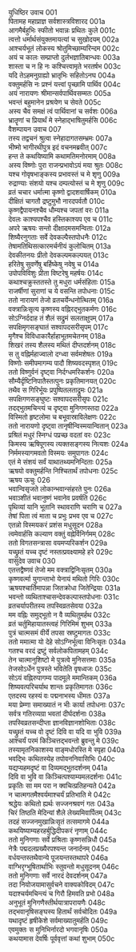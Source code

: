 युधिष्ठिर उवाच	001  
पितामह महाप्राज्ञ सर्वशास्त्रविशारद	001a  
आगमैर्बहुभिः स्फीतो भवान्नः प्रथितः कुले	001c  
त्वत्तो धर्मार्थसंयुक्तमायत्यां च सुखोदयम्	002a  
आश्चर्यभूतं लोकस्य श्रोतुमिच्छाम्यरिन्दम	002c  
अयं च कालः सम्प्राप्तो दुर्लभज्ञातिबान्धवः	003a  
शास्ता च न हि नः कश्चित्त्वामृते भरतर्षभ	003c  
यदि तेऽहमनुग्राह्यो भ्रातृभिः सहितोऽनघ	004a  
वक्तुमर्हसि नः प्रश्नं यत्त्वां पृच्छामि पार्थिव	004c  
अयं नारायणः श्रीमान्सर्वपार्थिवसम्मतः	005a  
भवन्तं बहुमानेन प्रश्रयेण च सेवते	005c  
अस्य चैव समक्षं त्वं पार्थिवानां च सर्वशः	006a  
भ्रातॄणां च प्रियार्थं मे स्नेहाद्भाषितुमर्हसि	006c  
वैशम्पायन उवाच	007  
तस्य तद्वचनं श्रुत्वा स्नेहादागतसम्भ्रमः	007a  
भीष्मो भागीरथीपुत्र इदं वचनमब्रवीत्	007c  
हन्त ते कथयिष्यामि कथामतिमनोरमाम्	008a  
अस्य विष्णोः पुरा राजन्प्रभावोऽयं मया श्रुतः	008c  
यश्च गोवृषभाङ्कस्य प्रभावस्तं च मे शृणु	009a  
रुद्राण्याः संशयो यश्च दम्पत्योस्तं च मे शृणु	009c  
व्रतं चचार धर्मात्मा कृष्णो द्वादशवार्षिकम्	010a  
दीक्षितं चागतौ द्रष्टुमुभौ नारदपर्वतौ	010c  
कृष्णद्वैपायनश्चैव धौम्यश्च जपतां वरः	011a  
देवलः काश्यपश्चैव हस्तिकाश्यप एव च	011c  
अपरे ऋषयः सन्तो दीक्षादमसमन्विताः	012a  
शिष्यैरनुगताः सर्वे देवकल्पैस्तपोधनैः	012c  
तेषामतिथिसत्कारमर्चनीयं कुलोचितम्	013a  
देवकीतनयः प्रीतो देवकल्पमकल्पयत्	013c  
हरितेषु सुवर्णेषु बर्हिष्केषु नवेषु च	014a  
उपोपविविशुः प्रीता विष्टरेषु महर्षयः	014c  
कथाश्चक्रुस्ततस्ते तु मधुरा धर्मसंहिताः	015a  
राजर्षीणां सुराणां च ये वसन्ति तपोधनाः	015c  
ततो नारायणं तेजो व्रतचर्येन्धनोत्थितम्	016a  
वक्त्रान्निःसृत्य कृष्णस्य वह्निरद्भुतकर्मणः	016c  
सोऽग्निर्ददाह तं शैलं सद्रुमं सलताक्षुपम्	017a  
सपक्षिमृगसङ्घातं सश्वापदसरीसृपम्	017c  
मृगैश्च विविधाकारैर्हाहाभूतमचेतनम्	018a  
शिखरं तस्य शैलस्य मथितं दीप्तदर्शनम्	018c  
स तु वह्निर्महाज्वालो दग्ध्वा सर्वमशेषतः	019a  
विष्णोः समीपमागम्य पादौ शिष्यवदस्पृशत्	019c  
ततो विष्णुर्वनं दृष्ट्वा निर्दग्धमरिकर्शनः	020a  
सौम्यैर्दृष्टिनिपातैस्तत्पुनः प्रकृतिमानयत्	020c  
तथैव स गिरिर्भूयः प्रपुष्पितलताद्रुमः	021a  
सपक्षिगणसङ्घुष्टः सश्वापदसरीसृपः	021c  
तदद्भुतमचिन्त्यं च दृष्ट्वा मुनिगणस्तदा	022a  
विस्मितो हृष्टलोमा च बभूवास्राविलेक्षणः	022c  
ततो नारायणो दृष्ट्वा तानृषीन्विस्मयान्वितान्	023a  
प्रश्रितं मधुरं स्निग्धं पप्रच्छ वदतां वरः	023c  
किमस्य ऋषिपूगस्य त्यक्तसङ्गस्य नित्यशः	024a  
निर्ममस्यागमवतो विस्मयः समुपागतः	024c  
एतं मे संशयं सर्वं याथातथ्यमनिन्दिताः	025a  
ऋषयो वक्तुमर्हन्ति निश्चितार्थं तपोधनाः	025c  
ऋषय ऊचुः	026  
भवान्विसृजते लोकान्भवान्संहरते पुनः	026a  
भवाञ्शीतं भवानुष्णं भवानेव प्रवर्षति	026c  
पृथिव्यां यानि भूतानि स्थावराणि चराणि च	027a  
तेषां पिता त्वं माता च प्रभुः प्रभव एव च	027c  
एतन्नो विस्मयकरं प्रशंस मधुसूदन	028a  
त्वमेवार्हसि कल्याण वक्तुं वह्नेर्विनिर्गमम्	028c  
ततो विगतसन्त्रासा वयमप्यरिकर्शन	029a  
यच्छ्रुतं यच्च दृष्टं नस्तत्प्रवक्ष्यामहे हरे	029c  
वासुदेव उवाच	030  
एतत्तद्वैष्णवं तेजो मम वक्त्राद्विनिःसृतम्	030a  
कृष्णवर्त्मा युगान्ताभो येनायं मथितो गिरिः	030c  
ऋषयश्चार्तिमापन्ना जितक्रोधा जितेन्द्रियाः	031a  
भवन्तो व्यथिताश्चासन्देवकल्पास्तपोधनाः	031c  
व्रतचर्यापरीतस्य तपस्विव्रतसेवया	032a  
मम वह्निः समुद्भूतो न वै व्यथितुमर्हथ	032c  
व्रतं चर्तुमिहायातस्त्वहं गिरिमिमं शुभम्	033a  
पुत्रं चात्मसमं वीर्ये तपसा स्रष्टुमागतः	033c  
ततो ममात्मा यो देहे सोऽग्निर्भूत्वा विनिःसृतः	034a  
गतश्च वरदं द्रष्टुं सर्वलोकपितामहम्	034c  
तेन चात्मानुशिष्टो मे पुत्रत्वे मुनिसत्तमाः	035a  
तेजसोऽर्धेन पुत्रस्ते भवितेति वृषध्वजः	035c  
सोऽयं वह्निरुपागम्य पादमूले ममान्तिकम्	036a  
शिष्यवत्परिचर्याथ शान्तः प्रकृतिमागतः	036c  
एतदस्य रहस्यं वः पद्मनाभस्य धीमतः	037a  
मया प्रेम्णा समाख्यातं न भीः कार्या तपोधनाः	037c  
सर्वत्र गतिरव्यग्रा भवतां दीर्घदर्शनाः	038a  
तपस्विव्रतसन्दीप्ता ज्ञानविज्ञानशोभिताः	038c  
यच्छ्रुतं यच्च वो दृष्टं दिवि वा यदि वा भुवि	039a  
आश्चर्यं परमं किञ्चित्तद्भवन्तो ब्रुवन्तु मे	039c  
तस्यामृतनिकाशस्य वाङ्मधोरस्ति मे स्पृहा	040a  
भवद्भिः कथितस्येह तपोवननिवासिभिः	040c  
यद्यप्यहमदृष्टं वा दिव्यमद्भुतदर्शनम्	041a  
दिवि वा भुवि वा किञ्चित्पश्याम्यमलदर्शनाः	041c  
प्रकृतिः सा मम परा न क्वचित्प्रतिहन्यते	042a  
न चात्मगतमैश्वर्यमाश्चर्यं प्रतिभाति मे	042c  
श्रद्धेयः कथितो ह्यर्थः सज्जनश्रवणं गतः	043a  
चिरं तिष्ठति मेदिन्यां शैले लेख्यमिवार्पितम्	043c  
तदहं सज्जनमुखान्निःसृतं तत्समागमे	044a  
कथयिष्याम्यहरहर्बुद्धिदीपकरं नृणाम्	044c  
ततो मुनिगणाः सर्वे प्रश्रिताः कृष्णसन्निधौ	045a  
नेत्रैः पद्मदलप्रख्यैरपश्यन्त जनार्दनम्	045c  
वर्धयन्तस्तथैवान्ये पूजयन्तस्तथापरे	046a  
वाग्भिरृग्भूषितार्थाभिः स्तुवन्तो मधुसूदनम्	046c  
ततो मुनिगणाः सर्वे नारदं देवदर्शनम्	047a  
तदा नियोजयामासुर्वचने वाक्यकोविदम्	047c  
यदाश्चर्यमचिन्त्यं च गिरौ हिमवति प्रभो	048a  
अनुभूतं मुनिगणैस्तीर्थयात्रापरायणैः	048c  
तद्भवानृषिसङ्घस्य हितार्थं सर्वचोदितः	049a  
यथादृष्टं हृषीकेशे सर्वमाख्यातुमर्हति	049c  
एवमुक्तः स मुनिभिर्नारदो भगवानृषिः	050a  
कथयामास देवर्षिः पूर्ववृत्तां कथां शुभाम्	050c  
